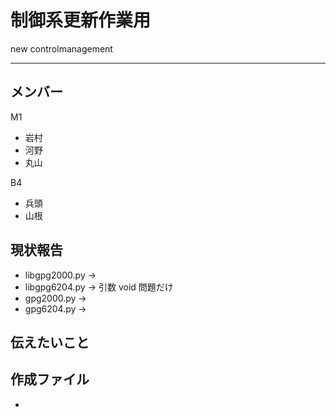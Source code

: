 # 制御系更新作業用 
new controlmanagement 

--- 

## メンバー 
M1
* 岩村
* 河野
* 丸山

B4
* 兵頭
* 山根

## 現状報告
* libgpg2000.py
-> 
* libgpg6204.py
-> 引数 void 問題だけ
* gpg2000.py
-> 
* gpg6204.py
-> 

## 伝えたいこと


## 作成ファイル 
* 
## 
